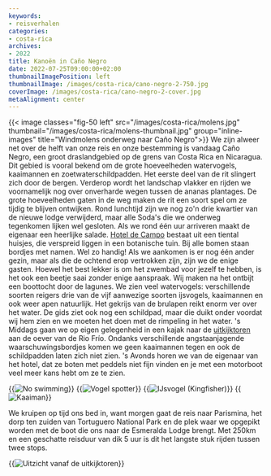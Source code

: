 ```yaml
---
keywords:
- reisverhalen
categories:
- costa-rica
archives:
- 2022
title: Kanoën in Caño Negro
date: 2022-07-25T09:00:00+02:00
thumbnailImagePosition: left
thumbnailImage: /images/costa-rica/cano-negro-2-750.jpg
coverImage: /images/costa-rica/cano-negro-2-cover.jpg
metaAlignment: center
---
```

{{< image classes="fig-50 left" src="/images/costa-rica/molens.jpg" thumbnail="/images/costa-rica/molens-thumbnail.jpg" group="inline-images" title="Windmolens onderweg naar Caño Negro">}}
We zijn alweer net over de helft van onze reis en onze bestemming is vandaag Caño Negro, een groot draslandgebied op de grens van Costa Rica en Nicaragua. Dit gebied is vooral bekend om de grote hoeveelheden watervogels, kaaimannen en zoetwaterschildpadden. Het eerste deel van de rit slingert zich door de bergen. Verderop wordt het landschap vlakker en rijden we voornamelijk nog over onverharde wegen tussen de ananas plantages. De grote hoeveelheden gaten in de weg maken de rit een soort spel om ze tijdig te blijven ontwijken. Rond lunchtijd zijn we nog zo'n drie kwartier van de nieuwe lodge verwijderd, maar alle Soda's die we onderweg tegenkomen lijken wel gesloten. Als we rond één uur arriveren maakt de eigenaar een heerlijke salade. [Hotel de Campo](https://goo.gl/maps/h8f76R39wTQnsbfb7) bestaat uit een tiental huisjes, die verspreid liggen in een botanische tuin. Bij alle bomen staan bordjes met namen. Wel zo handig! Als we aankomen is er nog één ander gezin, maar als die de ochtend erop vertrokken zijn, zijn we de enige gasten. Hoewel het best lekker is om het zwembad voor jezelf te hebben, is het ook een beetje saai zonder enige aanspraak. Wij maken na het ontbijt een boottocht door de lagunes. We zien veel watervogels: verschillende soorten reigers drie van de vijf aanwezige soorten ijsvogels, kaaimannen en ook weer apen natuurlijk. Het gekrijs van de brulapen reikt enorm ver over het water. De gids ziet ook nog een schildpad, maar die duikt onder voordat wij hem zien en we moeten het doen met de rimpeling in het water. 's Middags gaan we op eigen gelegenheid in een kajak naar de [uitkijktoren](https://goo.gl/maps/zDKEz3YZvYSfqCVX6) aan de oever van de Rio Frío. Ondanks verschillende angstaanjagende waarschuwingsbordjes komen we geen kaaimannen tegen en ook de schildpadden laten zich niet zien. 's Avonds horen we van de eigenaar van het hotel, dat ze boten met peddels niet fijn vinden en je met een motorboot veel meer kans hebt om ze te zien.

{{<image classes="fig-50 fancybox nocaption" src="/images/costa-rica/cano-negro-5.jpg" thumbnail="/images/costa-rica/cano-negro-5-thumbnail.jpg" group="image-gallery-1" title="No swimming">}}
{{<image classes="fig-50 fancybox nocaption" src="/images/costa-rica/cano-negro-1.jpg" thumbnail="/images/costa-rica/cano-negro-1-thumbnail.jpg" group="image-gallery-1" title="Vogel spotter">}}
{{<image classes="fig-50 fancybox nocaption" src="/images/costa-rica/cano-negro-3.jpg" thumbnail="/images/costa-rica/cano-negro-3-thumbnail.jpg" group="image-gallery-1" title="IJsvogel (Kingfisher)">}}
{{<image classes="fig-50 fancybox nocaption clear" src="/images/costa-rica/cano-negro-4.jpg" thumbnail="/images/costa-rica/cano-negro-4-thumbnail.jpg" group="image-gallery-1" title="Kaaiman">}}

We kruipen op tijd ons bed in, want morgen gaat de reis naar Parismina, het dorp ten zuiden van Tortuguero National Park en de plek waar we opgepikt worden met de boot die ons naar de Esmeralda Lodge brengt. Met 250km en een geschatte reisduur van dik 5 uur is dit het langste stuk rijden tussen twee stops.

{{<image classes="fig-100 fancybox clear" src="/images/costa-rica/cano-negro-pano.jpg" thumbnail="/images/costa-rica/cano-negro-pano-thumbnail.jpg" group="image-gallery-2" title="Uitzicht vanaf de uitkijktoren">}}